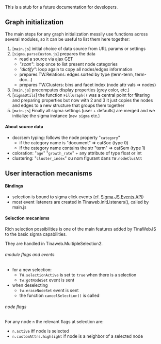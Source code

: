 This is a stub for a future documentation for developers.


## Graph initialization

The main steps for any graph initialization messily use functions across several modules, so it can be useful to list them here together:

 1. [`main.js`] initial choice of data source from URL params or settings
 2. [`sigma.parseCustom.js`] prepares the data
     - read a source via ajax GET
     - *"scan"*: loop once to list present node categories
     - *"dictify"*: loop again to copy all nodes/edges information
     - prepares TW.Relations: edges sorted by type (term-term, term-doc...)
     - prepares TW.Clusters: bins and facet index (node attr vals => nodes)
 3. [`main.js`] precomputes display properties (grey color, etc.)
 4. [`sigmaUtils`] the function `FillGraph()` was a central point for filtering and preparing properties but now with 2 and 3 it just copies the nodes and edges to a new structure that groups them together
 5. [`main.js`] Finally all sigma settings (user + defaults) are merged and we initialize the sigma instance (`new sigma` etc.)


#### About source data
 - doc/sem typing: follows the node property "`category`"
   - if the category name is "document"  => catSoc (type 0)
   - if the category name contains the str "term"  => catSem (type 1)
 - coloration:     "`age`" "`growth_rate`" + any attribute of type float or int
 - clustering:     "`cluster_index`" ou nom figurant dans `TW.nodeClusAtt`

## User interaction mecanisms

#### Bindings
  - selection is bound to sigma click events (cf. [Sigma JS Events API](https://github.com/jacomyal/sigma.js/wiki/Events-API))
  - most event listeners are created in Tinaweb.initListeners(), called by main.js


#### Selection mecanisms
Rich selection possibilities is one of the main features added by TinaWebJS to the basic sigma capabilities.

They are handled in Tinaweb.MultipleSelection2.

###### module flags and events
  - for a new selection:
    - `TW.selectionActive` is set to `true` when there is a selection
    - `tw:gotNodeSet` event is sent
  - when deselecting
    - `tw:eraseNodeSet` event is sent
    - the function `cancelSelection()` is called

###### node flags
For any node `n` the relevant flags at selection are:
  - `n.active` iff node is selected
  - `n.customAttrs.highlight` if  node is a neighbor of a selected node
